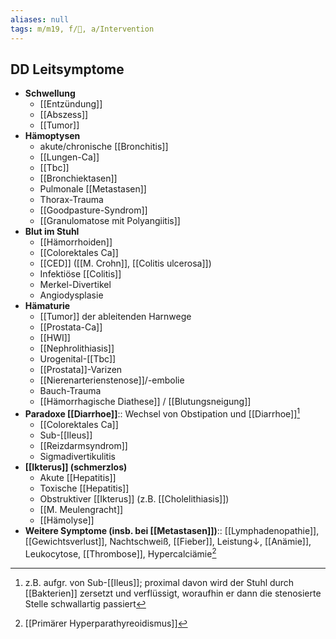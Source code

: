 ```yaml
---
aliases: null
tags: m/m19, f/🦀, a/Intervention
---
```

## DD Leitsymptome
- **Schwellung**
	- [[Entzündung]]
	- [[Abszess]]
	- [[Tumor]]
- **Hämoptysen**
	- akute/chronische [[Bronchitis]]
	- [[Lungen-Ca]]
	- [[Tbc]]
	- [[Bronchiektasen]]
	- Pulmonale [[Metastasen]]
	- Thorax-Trauma
	- [[Goodpasture-Syndrom]]
	- [[Granulomatose mit Polyangiitis]]
- **Blut im Stuhl**
	- [[Hämorrhoiden]]
	- [[Colorektales Ca]]
	- [[CED]] ([[M. Crohn]], [[Colitis ulcerosa]])
	- Infektiöse [[Colitis]]
	- Merkel-Divertikel
	- Angiodysplasie
- **Hämaturie**
	- [[Tumor]] der ableitenden Harnwege
	- [[Prostata-Ca]]
	- [[HWI]]
	- [[Nephrolithiasis]]
	- Urogenital-[[Tbc]]
	- [[Prostata]]-Varizen
	- [[Nierenarterienstenose]]/-embolie
	- Bauch-Trauma
	- [[Hämorrhagische Diathese]] / [[Blutungsneigung]]
- **Paradoxe [[Diarrhoe]]**:: Wechsel von Obstipation und [[Diarrhoe]][^1]
	- [[Colorektales Ca]]
	- Sub-[[Ileus]]
	- [[Reizdarmsyndrom]]
	- Sigmadivertikulitis
- **[[Ikterus]] (schmerzlos)**
	- Akute [[Hepatitis]]
	- Toxische [[Hepatitis]]
	- Obstruktiver [[Ikterus]] (z.B. [[Cholelithiasis]])
	- [[M. Meulengracht]]
	- [[Hämolyse]]
- **Weitere Symptome (insb. bei [[Metastasen]])**:: [[Lymphadenopathie]], [[Gewichtsverlust]], Nachtschweiß, [[Fieber]], Leistung↓, [[Anämie]], Leukocytose, [[Thrombose]], Hypercalciämie[^2]


[^1]: z.B. aufgr. von Sub-[[Ileus]]; proximal davon wird der Stuhl durch [[Bakterien]] zersetzt und verflüssigt, woraufhin er dann die stenosierte Stelle schwallartig passiert
[^2]: [[Primärer Hyperparathyreoidismus]]